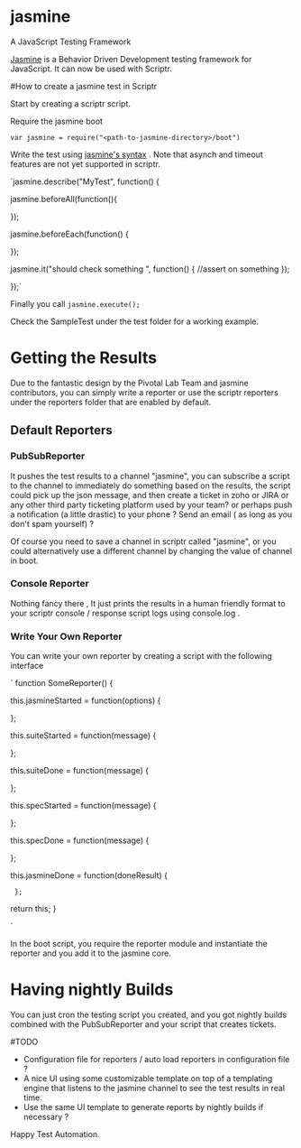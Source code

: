 # jasmine


A JavaScript Testing Framework

[Jasmine](https://github.com/jasmine/jasmine) is a Behavior Driven Development testing framework for JavaScript. It can now be used with Scriptr.


#How to create a jasmine test in Scriptr

Start by creating a scriptr script.

Require the jasmine boot 

`var jasmine = require("<path-to-jasmine-directory>/boot")`

Write the test using [jasmine's syntax](https://jasmine.github.io/2.5/introduction) . Note that asynch and timeout features are not yet supported in scriptr. 

`jasmine.describe("MyTest", function() {

  jasmine.beforeAll(function(){

  }); 
  
  jasmine.beforeEach(function() {
   
  });

  jasmine.it("should check something ", function() {
    //assert on something
  });
 
});`

 Finally you call 
`jasmine.execute();`


Check the SampleTest under the test folder for a working example.

# Getting the Results

Due to the fantastic design by the Pivotal Lab Team and jasmine contributors, you can simply write a reporter or use the scriptr reporters under the reporters folder that are enabled by default. 

## Default Reporters

### PubSubReporter 

It pushes the test results to a channel "jasmine", you can subscribe a script to the channel to immediately do something based  on the results, the script could pick up the json message, and then create a ticket in zoho or JIRA or any other third party ticketing platform used by your team? or perhaps push a notification (a little drastic) to your phone ? Send an email ( as long as you don't spam yourself) ? 

Of course you need to save a channel in scriptr called "jasmine", or you could alternatively use a different channel by changing the value of channel in boot.

### Console Reporter 

Nothing fancy there , It just prints the results in a human friendly format to your scriptr console / response script logs using console.log .


### Write Your Own Reporter

 You can write your own reporter by creating a script with the following interface 

`
function SomeReporter() {
    
   this.jasmineStarted = function(options) {
   
   };

   this.suiteStarted = function(message) {
   
   };

   this.suiteDone = function(message) {
   
   };

   this.specStarted = function(message) {
   
   }; 

   this.specDone = function(message) {
   
   };

   this.jasmineDone = function(doneResult) { 
   
	 };
   
   return this;
}

`

In the boot script, you require the reporter module and instantiate the reporter and you add it to the jasmine core.


# Having nightly Builds 

 You can just cron the testing script you created, and you got nightly builds combined with the PubSubReporter and your script that creates tickets.


#TODO 
* Configuration file for reporters / auto load reporters in configuration file ? 
* A nice UI using some customizable template on top of a templating engine that listens to the jasmine channel to see the test results in real time. 
* Use the same UI template to generate reports by nightly builds if necessary ? 


Happy Test Automation.
